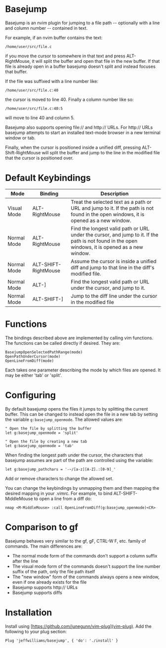 # Basejump

Basejump is an nvim plugin for jumping to a file path -- optionally with a line and column number -- contained in text.

For example, if an nvim buffer contains the text:

    /home/user/src/file.c

if you move the cursor to somewhere in that text and press ALT-RightMouse, it will split the buffer and open that file in the new buffer. If that file is already open in a buffer basejump doesn't split and instead focuses that buffer.

If the file was suffixed with a line number like:

    /home/user/src/file.c:40

the cursor is moved to line 40. Finally a column number like so:

    /home/user/src/file.c:40:5

will move to line 40 and column 5. 

Basejump also supports opening file:// and http:// URLs. For http:// URLs basejump attempts to start an installed text-mode browser in a new terminal window or tab.

Finally, when the cursor is positioned inside a unified diff, pressing ALT-Shift-RightMouse will split the buffer and jump to the line in the modified file that the cursor is positioned over.

# Default Keybindings

Mode        | Binding        | Description
------------|----------------|------------
Visual Mode | ALT-RightMouse | Treat the selected text as a path or URL and jump to it. If the path is not found in the open windows, it is opened as a new window.
Normal Mode | ALT-RightMouse | Find the longest valid path or URL under the cursor, and jump to it. If the path is not found in the open windows, it is opened as a new window.
Normal Mode | ALT-SHIFT-RightMouse | Assume the cursor is inside a unified diff and jump to that line in the diff's modified file.
Normal Mode | ALT-]          | Find the longest valid path or URL under the cursor, and jump to it. 
Normal Mode | ALT-SHIFT-]    | Jump to the diff line under the cursor in the modified file

# Functions

The bindings described above are implemented by calling vim functions. The functions can be called directly if desired. They are:

    BasejumpOpenSelectedPathRange(mode)
    OpenPathUnderCursor(mode)
    OpenLineFromDiff(mode)

Each takes one parameter describing the mode by which files are opened. It may be either 'tab' or 'split'.

# Configuring

By default basejump opens the files it jumps to by splitting the current buffer. This can be changed to instead open the file
in a new tab by setting the variable `g:basejump_openmode`. The allowed values are:

    " Open the file by splitting the buffer
    let g:basejump_openmode = 'split'

    " Open the file by creating a new tab
    let g:basejump_openmode = 'tab'

When finding the longest path under the cursor, the characters that basejump assumes are part of the path are controlled using the 
variable:

    let g:basejump_pathchars = '-~/[a-z][A-Z].:[0-9]_'

Add or remove characters to change the allowed set.

You can change the keybindings by unmapping them and then mapping the desired mapping in your .vimrc. For example, to bind 
ALT-SHIFT-MiddleMouse to open a line from a diff do:

    nmap <M-MiddleMouse> :call OpenLineFromDiff(g:basejump_openmode)<CR>

# Comparison to gf

Basejump behaves very similar to the gf, gF, CTRL-W F, etc. family of commands. The main differences are:

  * The normal mode form of the commands don't support a column suffix after the line
  * The visual mode form of the commands doesn't support the line number suffix of the path, only the file path itself
  * The "new window" form of the commands always opens a new window, even if one already exists for the file
  * Basejump supports http:// URLs
  * Basejump supports diffs

# Installation

Install using [https://github.com/junegunn/vim-plug](vim-plug). Add the following to your plug section:

    Plug 'jeffwilliams/basejump', { 'do': './install' }



